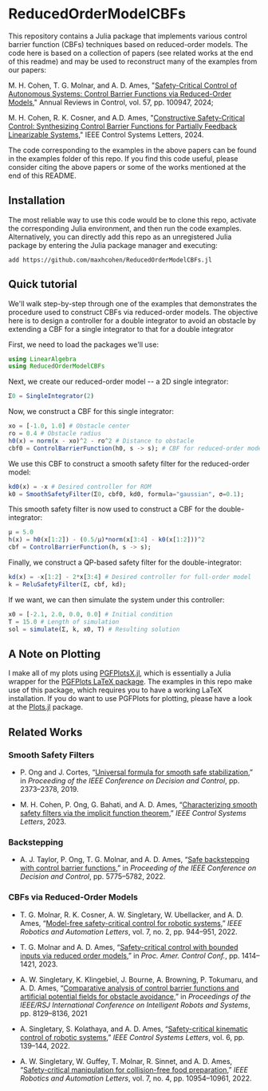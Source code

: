 # ReducedOrderModelCBFs

This repository contains a Julia package that implements various control barrier function (CBFs) techniques based on reduced-order models. The code here is based on a collection of papers (see related works at the end of this readme) and may be used to reconstruct many of the examples from our papers:

 M. H. Cohen, T. G. Molnar, and A. D. Ames, "[Safety-Critical Control of Autonomous Systems: Control Barrier Functions via Reduced-Order Models](https://www.sciencedirect.com/science/article/pii/S1367578824000166)," Annual Reviews in Control, vol. 57, pp. 100947, 2024;

 M. H. Cohen, R. K. Cosner, and A.D. Ames, "[Constructive Safety-Critical Control: Synthesizing Control Barrier Functions for Partially Feedback Linearizable Systems](https://ieeexplore.ieee.org/abstract/document/10552758)," IEEE Control Systems Letters, 2024.

The code corresponding to the examples in the above papers can be found in the examples folder of this repo. If you find this code useful, please consider citing the above papers or some of the works mentioned at the end of this README.

## Installation
The most reliable way to use this code would be to clone this repo, activate the corresponding Julia environment, and then run the code examples. Alternatively, you can directly add this repo as an unregistered Julia package by entering the Julia package manager and executing:

    add https://github.com/maxhcohen/ReducedOrderModelCBFs.jl

## Quick tutorial
We'll walk step-by-step through one of the examples that demonstrates the procedure used to construct CBFs via reduced-order models. The objective here is to design a controller for a double integrator to avoid an obstacle by extending a CBF for a single integrator to that for a double integrator

First, we need to load the packages we'll use:

```julia
using LinearAlgebra
using ReducedOrderModelCBFs
```

Next, we create our reduced-order model -- a 2D single integrator:
```julia
Σ0 = SingleIntegrator(2)
```

Now, we construct a CBF for this single integrator:
```julia
xo = [-1.0, 1.0] # Obstacle center
ro = 0.4 # Obstacle radius
h0(x) = norm(x - xo)^2 - ro^2 # Distance to obstacle
cbf0 = ControlBarrierFunction(h0, s -> s); # CBF for reduced-order model
```

We use this CBF to construct a smooth safety filter for the reduced-order model:
```julia
kd0(x) = -x # Desired controller for ROM
k0 = SmoothSafetyFilter(Σ0, cbf0, kd0, formula="gaussian", σ=0.1);
```

This smooth safety filter is now used to construct a CBF for the double-integrator:
```julia
μ = 5.0
h(x) = h0(x[1:2]) - (0.5/μ)*norm(x[3:4] - k0(x[1:2]))^2
cbf = ControlBarrierFunction(h, s -> s);
```

Finally, we construct a QP-based safety filter for the double-integrator:
```julia
kd(x) = -x[1:2] - 2*x[3:4] # Desired controller for full-order model
k = ReluSafetyFilter(Σ, cbf, kd);
```

If we want, we can then simulate the system under this controller:
```julia
x0 = [-2.1, 2.0, 0.0, 0.0] # Initial condition
T = 15.0 # Length of simulation
sol = simulate(Σ, k, x0, T) # Resulting solution
```

## A Note on Plotting
I make all of my plots using [PGFPlotsX.jl](https://github.com/KristofferC/PGFPlotsX.jl), which is essentially a Julia wrapper for the [PGFPlots LaTeX package](https://www.overleaf.com/learn/latex/Pgfplots_package). The examples in this repo make use of this package, which requires you to have a working LaTeX installation. If you do want to use PGFPlots for plotting, please have a look at the [Plots.jl](https://github.com/JuliaPlots/Plots.jl) package.

## Related Works

### Smooth Safety Filters
- P. Ong and J. Cortes, “[Universal formula for smooth safe stabilization](https://ieeexplore.ieee.org/abstract/document/9030225),” in *Proceeding of the IEEE Conference on Decision and Control*, pp. 2373–2378, 2019.

- M. H. Cohen, P. Ong, G. Bahati, and A. D. Ames, “[Characterizing smooth safety filters via the implicit function theorem](https://ieeexplore.ieee.org/abstract/document/10352951),” *IEEE Control Systems Letters*, 2023.

### Backstepping
- A. J. Taylor, P. Ong, T. G. Molnar, and A. D. Ames, “[Safe backstepping with control barrier functions](https://ieeexplore.ieee.org/abstract/document/9992763),” in *Proceeding of the IEEE Conference on Decision and Control*, pp. 5775–5782, 2022.

### CBFs via Reduced-Order Models
- T. G. Molnar, R. K. Cosner, A. W. Singletary, W. Ubellacker,
and A. D. Ames, “[Model-free safety-critical control for robotic
systems](https://ieeexplore.ieee.org/abstract/document/9652122),” *IEEE Robotics and Automation Letters*, vol. 7, no. 2,
pp. 944–951, 2022.

- T. G. Molnar and A. D. Ames, “[Safety-critical control with
bounded inputs via reduced order models](https://arxiv.org/abs/2303.03247),” in *Proc. Amer. Control Conf.*, pp. 1414–1421, 2023.

- A. W. Singletary, K. Klingebiel, J. Bourne, A. Browning,
P. Tokumaru, and A. D. Ames, “[Comparative analysis of control barrier functions and artificial potential fields for obstacle avoidance](https://ieeexplore.ieee.org/abstract/document/9636670),” in *Proceedings of the IEEE/RSJ International Conference on Intelligent Robots and Systems*, pp. 8129–8136,
2021

- A. Singletary, S. Kolathaya, and A. D. Ames, “[Safety-critical
kinematic control of robotic systems](https://ieeexplore.ieee.org/abstract/document/9319250),” *IEEE Control Systems Letters*,
vol. 6, pp. 139–144, 2022.

- A. W. Singletary, W. Guffey, T. Molnar, R. Sinnet, and
A. D. Ames, “[Safety-critical manipulation for collision-free food
preparation](https://ieeexplore.ieee.org/abstract/document/9834089),” *IEEE Robotics and Automation Letters*, vol. 7,
no. 4, pp. 10954–10961, 2022.